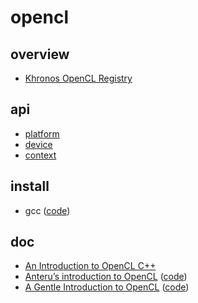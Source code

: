 # opencl

## overview

- [Khronos OpenCL Registry](https://registry.khronos.org/OpenCL/)

## api

- [platform](./api/platform)
- [device](./api/device)
- [context](./api/context)

## install

- gcc ([code](./install/gcc))

## doc

- [An Introduction to OpenCL C++](https://www.khronos.org/assets/uploads/developers/resources/Intro-to-OpenCL-C++-Whitepaper-May15.pdf)
- [Anteru’s introduction to OpenCL](https://anteru.net/blog/tags/opencl/) ([code](./doc/Anteru%20introduction%20to%20OpenCL))
- [A Gentle Introduction to OpenCL](https://freecontent.manning.com/a-gentle-introduction-to-opencl/) ([code](./doc/A%20Gentle%20Introduction%20to%20OpenCL))
